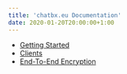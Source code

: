 ```yaml
---
title: 'chatbx.eu Documentation'
date: 2020-01-20T20:00:00+1:00
---
```


* [Getting Started](newbie_guide.md)
* [Clients](clients.md)
* [End-To-End Encryption](omemo.md)
